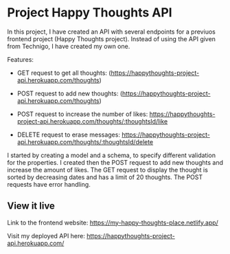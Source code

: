 # Project Happy Thoughts API

In this project, I have created an API with several endpoints for a previuos frontend project (Happy Thoughts project). Instead of using the API given from Technigo, I have created my own one.

Features:

- GET request to get all thoughts:
(https://happythoughts-project-api.herokuapp.com/thoughts)

- POST request to add new thoughts:
(https://happythoughts-project-api.herokuapp.com/thoughts)

- POST request to increase the number of likes:
https://happythoughts-project-api.herokuapp.com/thoughts/:thoughtsId/like

- DELETE request to erase messages:
https://happythoughts-project-api.herokuapp.com/thoughts/:thoughtsId/delete

I started by creating a model and a schema, to specify different validation for the properties. I created then the POST request to add new thoughts and increase the amount of likes. The GET request to display the thought is sorted by decreasing dates and has a limit of 20 thoughts. The POST requests have error handling.

## View it live

Link to the frontend website: https://my-happy-thoughts-place.netlify.app/

Visit my deployed API here: https://happythoughts-project-api.herokuapp.com/
